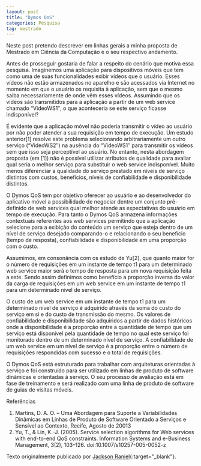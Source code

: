 ```yaml
---
layout: post
title: "Dymos QoS"
categories: Pesquisa
tag: mestrado
---
```


Neste post pretendo descrever em linhas gerais a minha proposta de Mestrado em Ciência da Computação e o seu respectivo andamento.

Antes de prosseguir gostaria de falar a respeito do cenário que motiva essa pesquisa. Imaginemos uma aplicação para dispositivos móveis que tem como uma de suas funcionalidades exibir vídeos que o usuário. Esses vídeos não estão armazenados no aparelho e são acessados via Internet no momento em que o usuário os requisita à aplicação, sem que o mesmo saiba necessariamente de onde vêm esses vídeos. Assumindo que os vídeos são transmitidos para a aplicação a partir de um web service chamado “VideoWS1″, o que aconteceria se este serviço ficasse indisponível?

É evidente que a aplicação móvel não poderia transmitir o vídeo ao usuário por não poder atender a sua requisição em tempo de execução. Um estudo anterior[1] resolve este problema selecionando arbitrariamente um outro serviço (“VideoWS2″) na ausência do “VideoWS1″ para transmitir os vídeos sem que isso seja perceptível ao usuário. No entanto, nesta abordagem proposta (em [1]) não é possível  utilizar atributos de qualidade para avaliar qual seria o melhor serviço para substituir o web service indisponível. Muito menos diferenciar a qualidade do serviço prestado em níveis de serviço distintos com custos, benefícios, níveis de confiabilidade e disponibilidade distintos.

O Dymos QoS tem por objetivo oferecer ao usuário e ao desenvolvedor do aplicativo móvel a possibilidade de negociar dentre um conjunto pré-definido de web services qual melhor atende as expectativas do usuário em tempo de execução. Para tanto o Dymos QoS armazena informações contextuais  referentes aos web services permitindo que a aplicação selecione para a exibição do conteúdo um serviço que esteja dentro de um nível de serviço desejado comparando-o e relacionando o seu benefício (tempo de resposta), confiabilidade e disponibilidade em uma proporção com o custo.

Assumimos, em consonância com os estudo de Yu[2], que quanto maior for o número de requisições em um instante de tempo t1  para um determinado web service maior será o tempo de resposta para um nova requisição feita a este. Sendo assim definimos como benefício a proporção inversa do valor da carga de requisições em um web service em um instante de tempo t1 para um determinado nível de serviço.

O custo de um web service em um instante de tempo t1 para um determinado nível de serviço é adquirido através da soma do custo do serviço em si e do custo de transmissão do mesmo.  Os valores de confiabilidade e disponibilidade são adquiridos a partir de dados históricos onde a disponibilidade é a proporção entre a quantidade de tempo que um serviço está disponível pela quantidade de tempo no qual este serviço foi monitorado dentro de um determinado nível de serviço. A confiabilidade de um web service em um nível de serviço é a proporção entre o número de requisições respondidas com sucesso e o total de requisições.

O Dymos QoS está estruturado para trabalhar com arquiteturas orientadas à serviço e foi construído para ser utilizado em linhas de produto de software dinâmicas e orientadas à serviço. O seu processo de avaliação está em fase de treinamento e será realizado com uma linha de produto de software de guias de visitas móveis.

Referências

1. Martins, D. A. O. – Uma Abordagem para Suporte a Variabilidades Dinâmicas em Linhas de Produto de Software Orientado a Serviços e Sensível ao Contexto, Recife, Agosto de 20013
2. Yu, T., & Lin, K.-J. (2005). Service selection algorithms for Web services with end-to-end QoS constraints. Information Systems and e-Business Management, 3(2), 103–126. doi:10.1007/s10257-005-0052-z

Texto originalmente publicado por [Jackson Raniel](https://jacksonsplace.wordpress.com/2014/01/02/dymos-qos/){:target="_blank"}.